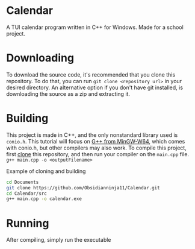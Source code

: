 # Calendar
A TUI calendar program written in C++ for Windows. Made for a school project.

# Downloading
To download the source code, it's recommended that you clone this repository.
To do that, you can run `git clone <repository url>` in your desired directory.
An alternative option if you don't have git installed, is downloading the source as a zip and extracting it.

# Building
This project is made in C++, and the only nonstandard library used is `conio.h`.
This tutorial will focus on [G++ from MinGW-W64](https://github.com/niXman/mingw-builds-binaries/releases), which comes with conio.h, but other compilers may also work.
To compile this project, first [clone]() this repository, and then run your compiler on the `main.cpp` file.
`g++ main.cpp -o <outputFilename>`

Example of cloning and building
```sh
cd Documents
git clone https://github.com/Obsidianninja11/Calendar.git
cd Calendar/src
g++ main.cpp -o calendar.exe
```

# Running
After compiling, simply run the executable
